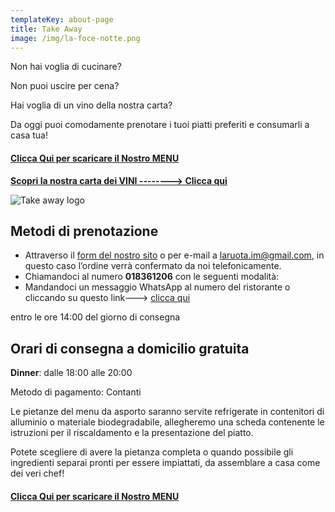 ```yaml
---
templateKey: about-page
title: Take Away
image: /img/la-foce-notte.png
---
```

Non hai voglia di cucinare?

Non puoi uscire per cena?

Hai voglia di un vino della nostra carta? 

Da oggi puoi comodamente prenotare i tuoi piatti preferiti e consumarli a casa tua!

#### **[Clicca Qui per scaricare il Nostro MENU](/img/la_ruota_takeaway.pdf)**

**[Scopri la nostra carta dei VINI --------> Clicca qui](https://www.laruotaimperia.it/img/carta_Vini2019.pdf)**

![Take away logo](/img/la-ruota-take-away.png)

## [](hattps://la_ruota.netlify.com/img/takeawayLa_ruota2.pdf)Metodi di prenotazione

* Attraverso il [form del nostro sito](/contatti) o per e-mail a [](mailto:info@laruotaimperia.com)laruota.im@gmail.com, in questo caso l’ordine verrà confermato da noi telefonicamente.
* Chiamandoci al numero **018361206** con le seguenti modalità:
* Mandandoci un messaggio WhatsApp al numero del ristorante o cliccando su questo link---> [clicca qui](https://wa.me/39018361206)

entro le ore 14:00 del giorno di consegna

## Orari di consegna a domicilio gratuita

**Dinner**: dalle 18:00 alle 20:00

Metodo di pagamento: Contanti

Le pietanze del menu da asporto saranno servite refrigerate in contenitori di alluminio o materiale biodegradabile, allegheremo una scheda contenente le istruzioni per il riscaldamento e la presentazione del piatto.

Potete scegliere di avere la pietanza completa o quando possibile gli ingredienti separai pronti per essere impiattati, da assemblare a casa come dei veri chef!

#### **[Clicca Qui per scaricare il Nostro MENU](/img/la_ruota_takeaway.pdf)**